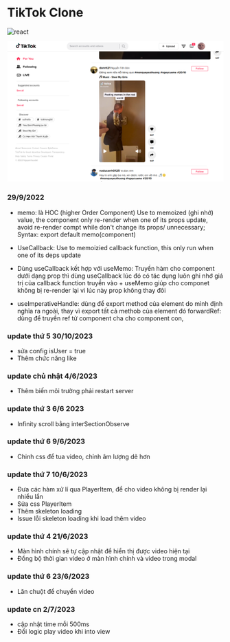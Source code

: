 # TikTok Clone

<p style="display: flex; flex-wrap: wrap; gap: 4px">
  <img alt="react" src="https://img.shields.io/badge/-ReactJs-61DAFB?logo=react&logoColor=white&style=for-the-badge" />
</p>

  <img alt="react" src="./src/assets/images/preview.png" />

### 29/9/2022

-  memo: là HOC (higher Order Component) Use to memoized (ghi nhớ) value, the component only re-render when one of its props update, avoid re-render compt while don't change its props/ unnecessary;
   Syntax: export default memo(component)

-  UseCallback: Use to memoizied callback function, this only run when one of its deps update

-  Dùng useCallback kết hợp với useMemo: Truyền hàm cho component dưới dạng prop thì dùng useCallback lúc đó có tác dụng luôn ghi nhớ giá trị của callback function truyền vào + useMemo giúp cho componet không bị re-render lại vì lúc này prop không thay đôi

-  useImperativeHandle: dùng để export method của element do mình định nghĩa ra ngoài, thay vì export tất cả methob của element đó
   forwardRef: dùng để truyền ref từ component cha cho component con,

### update thứ 5 30/10/2023

-  sửa config isUser = true
-  Thêm chức năng like

### update chủ nhật 4/6/2023

-  Thêm biến môi trường phải restart server

### update thứ 3 6/6 2023

-  Infinity scroll bằng interSectionObserve

### update thứ 6 9/6/2023

-  Chinh css để tua video, chỉnh âm lượng dẽ hơn

### update thứ 7 10/6/2023

-  Đưa các hàm xử lí qua PlayerItem, để cho video không bị render lại nhiều lần
-  Sửa css PlayerItem
-  Thêm skeleton loading
-  Issue lỗi skeleton loading khi load thêm video

### update thứ 4 21/6/2023

- Màn hình chính sẽ tự cập nhật để  hiển thị được video hiện tại
- Đồng bộ thời gian video ở màn hình chính và video trong modal

### update thứ 6 23/6/2023

- Lăn chuột để chuyển video

### update cn 2/7/2023

- cập nhật time mỗi 500ms
- Đổi logic play video khi into view

